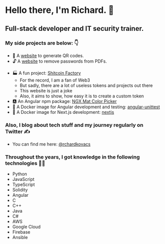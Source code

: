 # Hello there, I'm Richard. 👋

## Full-stack developer and IT security trainer.

### My side projects are below: 👇

- 🔳 A [website](https://en.qrkodgenerator.com/) to generate QR codes.
- 🔓 A [website](https://pdfdecryptor.vercel.app/) to remove passwords from PDFs.
<!-- A [website](https://www.yournextcv.com) to create your own CV. -->
- 🏭 A<!--nd finally, a--> fun project: [Shitcoin Factory](https://www.shitcoinfactory.com)
  + For the record, I am a fan of Web3
  + But sadly, there are a lot of useless tokens and projects out there
  + This website is just a joke
  + Also, it aims to show, how easy it is to create a custom token
- 🅰️ An Angular npm package: [NGX Mat Color Picker](https://www.npmjs.com/package/ngx-mat-color-picker)
- 🐋 A Docker image for Angular development and testing: [angular-unittest](https://hub.docker.com/r/richardkovacs/angular-unittest)
- 🐋 A Docker image for Next.js development: [nextjs](https://hub.docker.com/r/richardkovacs/nextjs)

### Also, I blog about tech stuff and my journey regularly on Twitter ✍️

- You can find me here: [@rchardkovacs](https://twitter.com/rchardkovacs)

### Throughout the years, I got knowledge in the following technologies 👨‍💻

- Python
- JavaScript
- TypeScript
- Solidity
- Angular
- C
- C++
- Java
- C#
- AWS
- Google Cloud
- Firebase
- Ansible

<!--
**kovrichard/kovrichard** is a ✨ _special_ ✨ repository because its `README.md` (this file) appears on your GitHub profile.

Here are some ideas to get you started:

- 🔭 I’m currently working on ...
- 🌱 I’m currently learning ...
- 👯 I’m looking to collaborate on ...
- 🤔 I’m looking for help with ...
- 💬 Ask me about ...
- 📫 How to reach me: ...
- 😄 Pronouns: ...
- ⚡ Fun fact: ...
-->
